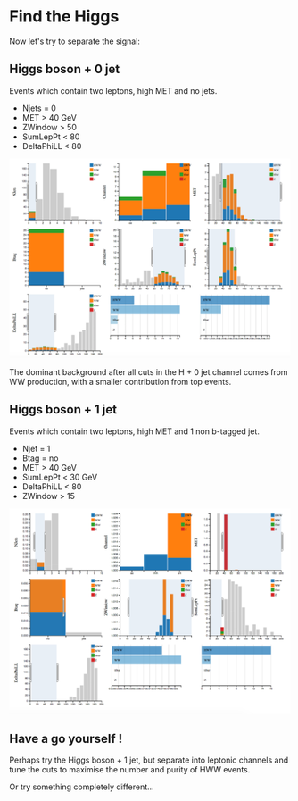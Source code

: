 # Find the Higgs

Now let's try to separate the signal:

## Higgs boson + 0 jet
Events which contain two leptons, high MET and no jets. 

* Njets = 0
* MET > 40 GeV
* ZWindow > 50
* SumLepPt < 80
* DeltaPhiLL < 80

![](pictures/HWW0jets.png)

The dominant background after all cuts in the
H + 0 jet channel comes from WW
production, with a smaller contribution from top events.

## Higgs boson + 1 jet

Events which contain two leptons, high MET and 1 non b-tagged jet.

* Njet = 1
* Btag = no
* MET > 40 GeV
* SumLepPt < 30 GeV
* DeltaPhiLL < 80
* ZWindow > 15

![](pictures/HWW1jet.png)


## Have a go yourself !

Perhaps try the Higgs boson + 1 jet, but separate into leptonic channels and tune the cuts to maximise the number and purity of HWW events.  

Or try something completely different...

